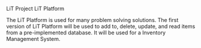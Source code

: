 LiT Project
LiT Platform

The LiT Platform is used for many problem solving solutions. The first version of LiT Platform will be used to add to, delete, update, and read items from a pre-implemented database. It will be used for a Inventory Management System.
